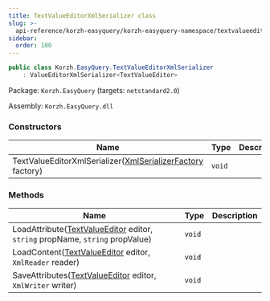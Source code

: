 ```yaml
---
title: TextValueEditorXmlSerializer class
slug: >-
  api-reference/korzh-easyquery/korzh-easyquery-namespace/textvalueeditorxmlserializer-class
sidebar:
  order: 100
---
```


```csharp
public class Korzh.EasyQuery.TextValueEditorXmlSerializer
    : ValueEditorXmlSerializer<TextValueEditor>

```
Package: `Korzh.EasyQuery` (targets: `netstandard2.0`)

Assembly: `Korzh.EasyQuery.dll`

### Constructors

| Name | Type | Description | 
| --- | --- | --- | 
| TextValueEditorXmlSerializer([XmlSerializerFactory](///////////////easyquery/docs/api-reference/korzh-easyquery/korzh-easyquery-namespace/xmlserializerfactory-class) factory) | `void` |  | 


### Methods

| Name | Type | Description | 
| --- | --- | --- | 
| LoadAttribute([TextValueEditor](///////////////easyquery/docs/api-reference/easydata-core/easydata-namespace/textvalueeditor-class) editor, `string` propName, `string` propValue) | `void` |  | 
| LoadContent([TextValueEditor](///////////////easyquery/docs/api-reference/easydata-core/easydata-namespace/textvalueeditor-class) editor, `XmlReader` reader) | `void` |  | 
| SaveAttributes([TextValueEditor](///////////////easyquery/docs/api-reference/easydata-core/easydata-namespace/textvalueeditor-class) editor, `XmlWriter` writer) | `void` |  |
